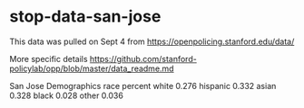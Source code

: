 # stop-data-san-jose

This data was pulled on Sept 4 from 
https://openpolicing.stanford.edu/data/

More specific details
https://github.com/stanford-policylab/opp/blob/master/data_readme.md


San Jose Demographics
race	percent
white	0.276
hispanic	0.332
asian	0.328
black	0.028
other	0.036
